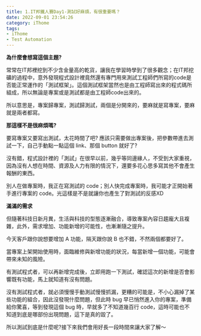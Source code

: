 ```yaml
---
title: 1.IT邦鐵人賽Day1-測試好麻煩，有很重要嗎？
date: 2022-09-01 23:54:26
category: iThome
tags: 
- iThome
- Test Automation
---
```

**為什麼會想寫這個主題?**

常常在IT邦裡挖到不少含金量高的乾貨，讓我在學習時學到了很多觀念；在IT邦挖礦的過程中，意外發現程式設計裡竟然還有專門用來測試工程師們所寫的code是否能正常運作的「測試框架」。這個測試框架當然也是由工程師寫出來的程式碼所組成，所以無論是專案或是測試都是由工程師code出來的。

所以意思是，專案歸專案，測試歸測試，兩個是分開來的，要麻就是寫專案，要麻就是兩者都寫。

<!-- more -->

**那這樣不是很麻煩嗎?**

要寫專案又要寫出測試，太花時間了吧? 應該只需要做出專案後，把參數帶進去測試一下，自己手動點一點這個 link、那個 button 就好了?

沒有錯，程式設計裡的「測試」在很早以前，幾乎等同邊緣人，不受到大家重視，因為沒有人想在時間、資源及人力有限的情況下，還要多花心思多寫其他不會產生報酬的東西。

別人在做專案時，我正在寫測試的 code；別人快完成專案時，我可能才正開始著手進行專案的 code。光這樣是不是就讓你也產生了對測試的反感XD

**滿滿的需求**

但隨著科技日新月異，生活與科技的型態逐漸融合，導致專案內容日趨龐大且複雜，此外，需求增加、功能新增的可能性，也漸漸隨之提升。

今天客戶跟你說想要增加 A 功能，隔天跟你說 B 也不錯，不然兩個都要好了。

當專案上架開始使用時，面臨維修與新增功能的狀況，每當新增一個功能，可能會帶來未知的風險。

有測試程式者，可以再新增完成後，立即用跑一下測試，確認這次的新增是否會影響既有功能，馬上就知道有沒有問題。

沒有測試程式者，就必須慢慢手動測試慢慢抓漏，更糟的可能是，不小心漏掉了某些功能的組合，因此沒發現什麼問題，但此時 bug 早已悄然進入你的專案，準備給你驚喜，等到發現這個 bug 時，早就多了不知道幾百行 code，這時可能也不知道到底是哪部份出現問題，這下是真的毀了。

所以測試到底是什麼呢?接下來我們會用好長一段時間來讓大家了解～
